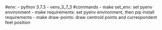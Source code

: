 #env:
    - python 3.7.3
    - venv_3_7_3
#commands
    - make set_env: set pyenv environment
    - make requirements: set pyenv environment, then pip install requirements
    - make draw-points: draw centroid points and currespondent feet position